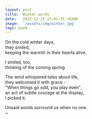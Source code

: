 ```yaml
---
layout: post
title:  Winter words
date:   2022-12-15 15:01:35 +0300
image:  '/assets/img/winter.jpg'
tags: poem 
---
```

On the cold winter days,  
they smiled,  
keeping the warmth in their hearts alive.  

I smiled, too,  
thinking of the coming spring.  

The wind whispered tales about life,  
they welcomed it with grace -  
"When things go odd, you play even",  
an act of subtle courage at the display,  
I picked it.  

Unsaid words surround us when no one.  
~

